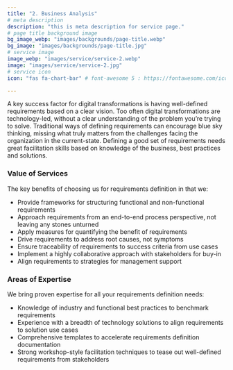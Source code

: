 ```yaml
---
title: "2. Business Analysis"
# meta description
description: "this is meta description for service page."
# page title background image
bg_image_webp: "images/backgrounds/page-title.webp"
bg_image: "images/backgrounds/page-title.jpg"
# service image
image_webp: "images/service/service-2.webp"
image: "images/service/service-2.jpg"
# service icon
icon: "fas fa-chart-bar" # font-awesome 5 : https://fontawesome.com/icons/

---
```


A key success factor for digital transformations is having well-defined requirements based on a clear vision. Too often digital transformations are technology-led, without a clear understanding of the problem you’re trying to solve. Traditional ways of defining requirements can encourage blue sky thinking, missing what truly matters from the challenges facing the organization in the current-state. Defining a good set of requirements needs great facilitation skills based on knowledge of the business, best practices and solutions.

### Value of Services

The key benefits of choosing us for requirements definition in that we:
-	Provide frameworks for structuring functional and non-functional requirements
-	Approach requirements from an end-to-end process perspective, not leaving any stones unturned
-	Apply measures for quantifying the benefit of requirements
-	Drive requirements to address root causes, not symptoms 
-	Ensure traceability of requirements to success criteria from use cases
-	Implement a highly collaborative approach with stakeholders for buy-in
-	Align requirements to strategies for management support


### Areas of Expertise

We bring proven expertise for all your requirements definition needs:
-	Knowledge of industry and functional best practices to benchmark requirements
-	Experience with a breadth of technology solutions to align requirements to solution use cases
-	Comprehensive templates to accelerate requirements definition documentation
-	Strong workshop-style facilitation techniques to tease out well-defined requirements from stakeholders